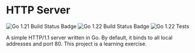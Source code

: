 # HTTP Server

![Go 1.21 Build Status Badge](https://github.com/rickydodd/http-server/actions/workflows/go-version-1.21.yml/badge.svg)
![Go 1.22 Build Status Badge](https://github.com/rickydodd/http-server/actions/workflows/go-version-1.22.yml/badge.svg)
![Go 1.22 Tests](https://github.com/rickydodd/http-server/actions/workflows/tests.yml/badge.svg)

A simple HTTP/1.1 server written in Go. By default, it binds to all local addresses and port 80. This project is a learning exercise.
